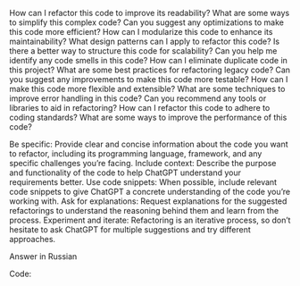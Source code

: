 How can I refactor this code to improve its readability?
What are some ways to simplify this complex code?
Can you suggest any optimizations to make this code more efficient?
How can I modularize this code to enhance its maintainability?
What design patterns can I apply to refactor this code?
Is there a better way to structure this code for scalability?
Can you help me identify any code smells in this code?
How can I eliminate duplicate code in this project?
What are some best practices for refactoring legacy code?
Can you suggest any improvements to make this code more testable?
How can I make this code more flexible and extensible?
What are some techniques to improve error handling in this code?
Can you recommend any tools or libraries to aid in refactoring?
How can I refactor this code to adhere to coding standards?
What are some ways to improve the performance of this code?

Be specific: Provide clear and concise information about the code you want to refactor, including its programming language, framework, and any specific challenges you’re facing.
Include context: Describe the purpose and functionality of the code to help ChatGPT understand your requirements better.
Use code snippets: When possible, include relevant code snippets to give ChatGPT a concrete understanding of the code you’re working with.
Ask for explanations: Request explanations for the suggested refactorings to understand the reasoning behind them and learn from the process.
Experiment and iterate: Refactoring is an iterative process, so don’t hesitate to ask ChatGPT for multiple suggestions and try different approaches.

Answer in Russian

Code:

